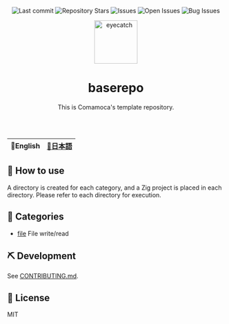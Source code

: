 <div align="center">

![Last commit](https://img.shields.io/github/last-commit/Comamoca/baserepo?style=flat-square)
![Repository Stars](https://img.shields.io/github/stars/Comamoca/baserepo?style=flat-square)
![Issues](https://img.shields.io/github/issues/Comamoca/baserepo?style=flat-square)
![Open Issues](https://img.shields.io/github/issues-raw/Comamoca/baserepo?style=flat-square)
![Bug Issues](https://img.shields.io/github/issues/Comamoca/baserepo/bug?style=flat-square)


<img src="https://emoji2svg.deno.dev/api/🦊" alt="eyecatch" height="100">

# baserepo

This is Comamoca's template repository.

<br>
<br>


</div>

<table>
  <thead>
    <tr>
      <th style="text-align:center">🍔English</th>
      <th style="text-align:center"><a href="README.ja.md">🍡日本語</a></th>
    </tr>
  </thead>
</table>

<div align="center">

</div>

## 🚀 How to use

A directory is created for each category, and a Zig project is placed in each directory.
Please refer to each directory for execution.

## 🧩 Categories
- [file](./src/file/)
File write/read

## ⛏️   Development

See [CONTRIBUTING.md](./CONTRIBUTING.md).

## 📜 License

MIT
